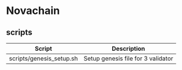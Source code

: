 # Novachain

## scripts

| Script                        | Description |
| ----------------------------- | ---------------------------------- |
| scripts/genesis_setup.sh      | Setup genesis file for 3 validator |
